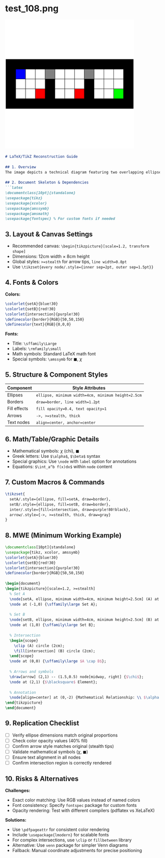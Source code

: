 # test_108.png

![test_108.png](../../../eval_dataset/images/test_108.png)

```markdown
# LaTeX/TikZ Reconstruction Guide

## 1. Overview
The image depicts a technical diagram featuring two overlapping ellipses labeled "Set A" and "Set B" with intersection region, arrows connecting elements, mathematical symbols, and textual annotations. Core components include geometric shapes, directional arrows, and formatted text with specific color coding.

## 2. Document Skeleton & Dependencies
```latex
\documentclass[10pt]{standalone}
\usepackage{tikz}
\usepackage{xcolor}
\usepackage{amssymb}
\usepackage{amsmath}
\usepackage{fontspec} % For custom fonts if needed
```

## 3. Layout & Canvas Settings
- Recommended canvas: `\begin{tikzpicture}[scale=1.2, transform shape]`
- Dimensions: 12cm width × 8cm height
- Global styles: `>=stealth` for arrow tips, `line width=0.8pt`
- Use `\tikzset{every node/.style={inner sep=2pt, outer sep=1.5pt}}`

## 4. Fonts & Colors
**Colors:**
```latex
\colorlet{setA}{blue!30}
\colorlet{setB}{red!30}
\colorlet{intersection}{purple!30}
\definecolor{border}{RGB}{50,50,150}
\definecolor{text}{RGB}{0,0,0}
```
**Fonts:**
- Title: `\sffamily\Large`
- Labels: `\rmfamily\small`
- Math symbols: Standard LaTeX math font
- Special symbols: `\amssymb` for $\blacksquare$, $\chi$

## 5. Structure & Component Styles
| Component       | Style Attributes                          |
|----------------|------------------------------------------|
| Ellipses        | `ellipse, minimum width=4cm, minimum height=2.5cm` |
| Borders         | `draw=border, line width=1.2pt`          |
| Fill effects    | `fill opacity=0.4, text opacity=1`       |
| Arrows          | `->, >=stealth, thick`                    |
| Text nodes      | `align=center, anchor=center`            |

## 6. Math/Table/Graphic Details
- Mathematical symbols: $\chi$ (chi), $\blacksquare$
- Greek letters: Use `$\alpha$`, `$\beta$` syntax
- Special graphics: Use `\node` with `label` option for annotations
- Equations: `$\int_a^b f(x)dx$` within `node` content

## 7. Custom Macros & Commands
```latex
\tikzset{
  setA/.style={ellipse, fill=setA, draw=border},
  setB/.style={ellipse, fill=setB, draw=border},
  inter/.style={fill=intersection, draw=purple!80!black},
  arrow/.style={->, >=stealth, thick, draw=gray}
}
```

## 8. MWE (Minimum Working Example)
```latex
\documentclass[10pt]{standalone}
\usepackage{tikz, xcolor, amssymb}
\colorlet{setA}{blue!30}
\colorlet{setB}{red!30}
\colorlet{intersection}{purple!30}
\definecolor{border}{RGB}{50,50,150}

\begin{document}
\begin{tikzpicture}[scale=1.2, >=stealth]
  % Set A
  \node[setA, ellipse, minimum width=4cm, minimum height=2.5cm] (A) at (-1,0) {};
  \node at (-1,0) {\sffamily\large Set A};
  
  % Set B
  \node[setB, ellipse, minimum width=4cm, minimum height=2.5cm] (B) at (1,0) {};
  \node at (1,0) {\sffamily\large Set B};
  
  % Intersection
  \begin{scope}
    \clip (A) circle (2cm);
    \fill[intersection] (B) circle (2cm);
  \end{scope}
  \node at (0,0) {\sffamily\large $A \cap B$};
  
  % Arrows and symbols
  \draw[arrow] (2,1) -- (1.5,0.5) node[midway, right] {$\chi$};
  \node at (2,1) {$\blacksquare$ Element};
  
  % Annotation
  \node[align=center] at (0,-2) {Mathematical Relationship: \\ $\alpha + \beta = \gamma$};
\end{tikzpicture}
\end{document}
```

## 9. Replication Checklist
- [ ] Verify ellipse dimensions match original proportions
- [ ] Check color opacity values (40% fill)
- [ ] Confirm arrow style matches original (stealth tips)
- [ ] Validate mathematical symbols ($\chi$, $\blacksquare$)
- [ ] Ensure text alignment in all nodes
- [ ] Confirm intersection region is correctly rendered

## 10. Risks & Alternatives
**Challenges:**
- Exact color matching: Use RGB values instead of named colors
- Font consistency: Specify `fontspec` package for custom fonts
- Opacity rendering: Test with different compilers (pdflatex vs XeLaTeX)

**Solutions:**
- Use `\pdfpageattr` for consistent color rendering
- Include `\usepackage{lmodern}` for scalable fonts
- For complex intersections, use `\clip` or `fillbetween` library
- Alternative: Use `venn` package for simpler Venn diagrams
- Fallback: Manual coordinate adjustments for precise positioning
```

